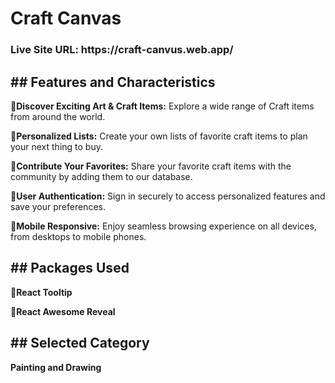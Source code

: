 <h1><strong>Craft Canvas</strong></h1>

<h3>Live Site URL: https://craft-canvus.web.app/</h3>

<h2><strong>## Features and Characteristics</strong></h2>

<p><strong>🔸Discover Exciting Art & Craft Items:</strong>   Explore a wide range of Craft items from around the world.</p>
<p><strong>🔸Personalized Lists:</strong>  Create your own lists of favorite craft items to plan your next thing to buy.</p>
<p><strong>🔸Contribute Your Favorites:</strong>  Share your favorite craft items with the community by adding them to our database.</p>
<p><strong>🔸User Authentication:</strong>  Sign in securely to access personalized features and save your preferences.</p>
<p><strong>🔸Mobile Responsive:</strong>  Enjoy seamless browsing experience on all devices, from desktops to mobile phones.</p>

<h2><strong>## Packages Used
</strong></h2>

<p><strong>🔸React Tooltip</strong></p>
<p><strong>🔸React Awesome Reveal</strong></p>

<h2><strong>## Selected Category
</strong></h2>

<p><strong>Painting and Drawing</strong></p>